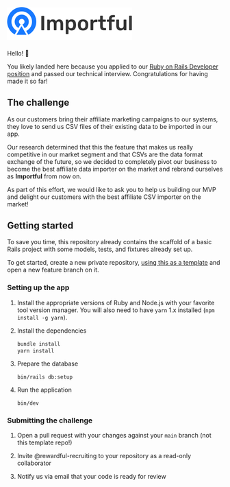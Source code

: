 ## ![Importful](app/assets/images/logo.svg)

Hello! :wave:

You likely landed here because you applied to our [Ruby on Rails Developer position](#) and passed our technical interview. Congratulations for having made it so far!

## The challenge

As our customers bring their affiliate marketing campaigns to our systems, they love to send us CSV files of their existing data to be imported in our app.

Our research determined that this the feature that makes us really competitive in our market segment and that CSVs are the data format exchange of the future, so we decided to completely pivot our business to become the best affiliate data importer on the market and rebrand ourselves as **Importful** from now on.

As part of this effort, we would like to ask you to help us building our MVP and delight our customers with the best affiliate CSV importer on the market!

## Getting started

To save you time, this repository already contains the scaffold of a basic Rails project with some models, tests, and fixtures already set up.

To get started, create a new private repository, [using this as a template](https://docs.github.com/en/repositories/creating-and-managing-repositories/creating-a-repository-from-a-template#creating-a-repository-from-a-template) and open a new feature branch on it.

### Setting up the app

1. Install the appropriate versions of Ruby and Node.js with your favorite tool version manager. You will also need to have `yarn` 1.x installed (`npm install -g yarn`).

2. Install the dependencies

   ```console
   bundle install
   yarn install
   ```

3. Prepare the database

   ```console
   bin/rails db:setup

   ```

4. Run the application
   ```console
   bin/dev
   ```

### Submitting the challenge

1. Open a pull request with your changes against your `main` branch (not this template repo!)

2. Invite @rewardful-recruiting to your repository as a read-only collaborator

3. Notify us via email that your code is ready for review

